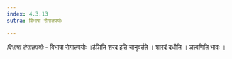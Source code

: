 ```yaml
---
index: 4.3.13
sutra: विभाषा रोगातपयोः

---
```

_विभाषा रोगातपयोः_ - विभाषा रोगातपयोः ।ठ॑ञिति शरद इति चानुवर्तते । शारदं दधीति । ञत्वणिति भावः ।